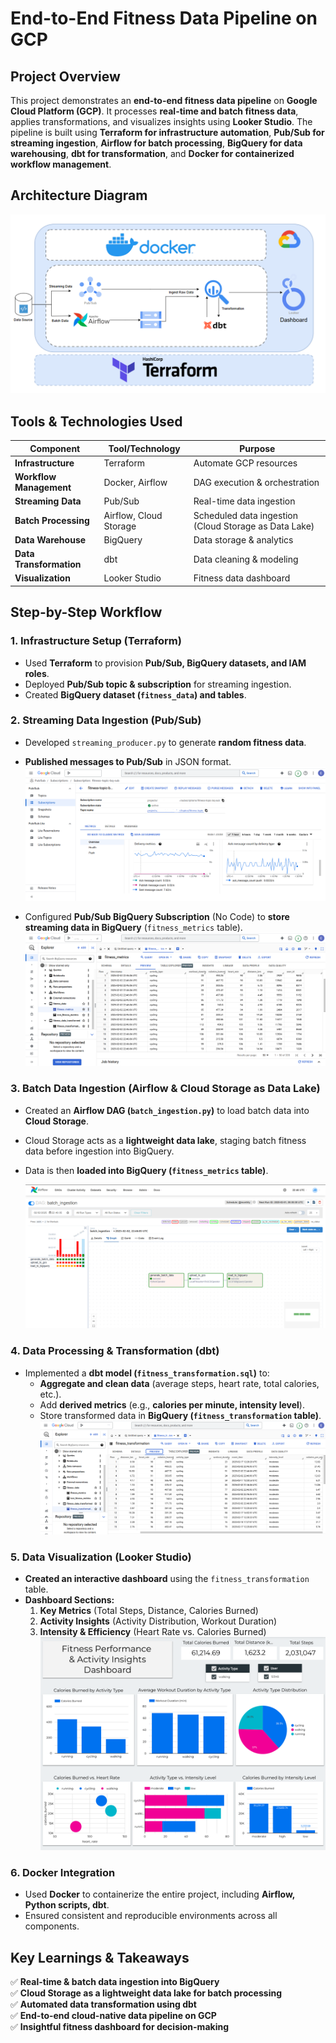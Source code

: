 # **End-to-End Fitness Data Pipeline on GCP**  

## **Project Overview**  
This project demonstrates an **end-to-end fitness data pipeline** on **Google Cloud Platform (GCP)**. It processes **real-time and batch fitness data**, applies transformations, and visualizes insights using **Looker Studio**. The pipeline is built using **Terraform for infrastructure automation**, **Pub/Sub for streaming ingestion**, **Airflow for batch processing**, **BigQuery for data warehousing**, **dbt for transformation**, and **Docker for containerized workflow management**.

## **Architecture Diagram**  
![Architecture Diagram](/Screenshots/project_archi.png)

## **Tools & Technologies Used**  
| Component                | Tool/Technology                | Purpose  |
|--------------------------|--------------------------------|----------|
| **Infrastructure**       | Terraform                      | Automate GCP resources |
| **Workflow Management**  | Docker, Airflow                | DAG execution & orchestration |
| **Streaming Data**       | Pub/Sub                        | Real-time data ingestion |
| **Batch Processing**     | Airflow, Cloud Storage         | Scheduled data ingestion (Cloud Storage as Data Lake) |
| **Data Warehouse**       | BigQuery                       | Data storage & analytics |
| **Data Transformation**  | dbt                            | Data cleaning & modeling |
| **Visualization**        | Looker Studio                  | Fitness data dashboard |

## **Step-by-Step Workflow**  

### **1. Infrastructure Setup (Terraform)**  
- Used **Terraform** to provision **Pub/Sub, BigQuery datasets, and IAM roles**.
- Deployed **Pub/Sub topic & subscription** for streaming ingestion.
- Created **BigQuery dataset (`fitness_data`) and tables**.

### **2. Streaming Data Ingestion (Pub/Sub)**  
- Developed `streaming_producer.py` to generate **random fitness data**.
- **Published messages to Pub/Sub** in JSON format.  
  ![Pub/Sub Subscription](/Screenshots/pub_sub.png)

- Configured **Pub/Sub BigQuery Subscription** (No Code) to **store streaming data in BigQuery** (`fitness_metrics` table).  
  ![BigQuery Table](/Screenshots/bigquery.png)

### **3. Batch Data Ingestion (Airflow & Cloud Storage as Data Lake)**  
- Created an **Airflow DAG (`batch_ingestion.py`)** to load batch data into **Cloud Storage**.
- Cloud Storage acts as a **lightweight data lake**, staging batch fitness data before ingestion into BigQuery.
- Data is then **loaded into BigQuery (`fitness_metrics` table)**.

  ![Airflow UI](/Screenshots/airflow_batch_data.png)

### **4. Data Processing & Transformation (dbt)**  
- Implemented a **dbt model (`fitness_transformation.sql`)** to:
  - **Aggregate and clean data** (average steps, heart rate, total calories, etc.).
  - Add **derived metrics** (e.g., **calories per minute, intensity level**).
  - Store transformed data in **BigQuery (`fitness_transformation` table)**.  
  ![BigQuery - Transformed Data Table](/Screenshots/bigquery_transformation.png)

### **5. Data Visualization (Looker Studio)**  
- **Created an interactive dashboard** using the `fitness_transformation` table.
- **Dashboard Sections:**  
  1. **Key Metrics** (Total Steps, Distance, Calories Burned)
  2. **Activity Insights** (Activity Distribution, Workout Duration)
  3. **Intensity & Efficiency** (Heart Rate vs. Calories Burned)  
  ![Looker Studio Dashboard](/Screenshots/Dashboard.png)

### **6. Docker Integration**  
- Used **Docker** to containerize the entire project, including **Airflow, Python scripts, dbt**.
- Ensured consistent and reproducible environments across all components.

## **Key Learnings & Takeaways**  
✅ **Real-time & batch data ingestion into BigQuery**  
✅ **Cloud Storage as a lightweight data lake for batch processing**  
✅ **Automated data transformation using dbt**  
✅ **End-to-end cloud-native data pipeline on GCP**  
✅ **Insightful fitness dashboard for decision-making**  

